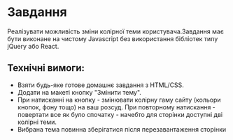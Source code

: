 # Завдання

Реалізувати можливість зміни колірної теми користувача.Завдання має бути виконане на чистому Javascript без використання бібліотек типу jQuery або React.

## Технічні вимоги:

-   Взяти будь-яке готове домашнє завдання з HTML/CSS.
-   Додати на макеті кнопку "Змінити тему".
-   При натисканні на кнопку - змінювати колірну гаму сайту (кольори кнопок, фону тощо) на ваш розсуд. При повторному натискання - повертати все як було спочатку - начебто для сторінки доступні дві колірні теми.
-   Вибрана тема повинна зберігатися після перезавантаження сторінки
